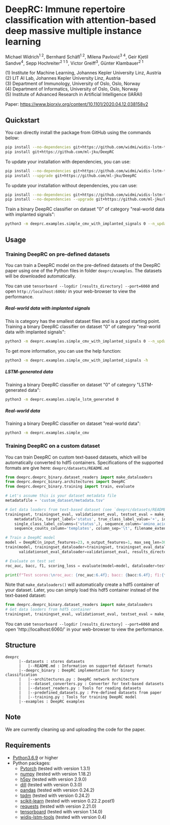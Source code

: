# DeepRC: Immune repertoire classification with attention-based deep massive multiple instance learning

Michael Widrich<sup>1 2</sup>, 
Bernhard Schäfl<sup>1 2</sup>, 
Milena Pavlović<sup>3 4</sup>, 
Geir Kjetil Sandve<sup>4</sup>, 
Sepp Hochreiter<sup>2 1 5</sup>, 
Victor Greiff<sup>3</sup>, 
Günter Klambauer<sup>2 1</sup>

(1) Institute for Machine Learning, Johannes Kepler University Linz, Austria\
(2) LIT AI Lab, Johannes Kepler University Linz, Austria\
(3) Department of Immunology, University of Oslo, Oslo, Norway\
(4) Department of Informatics, University of Oslo, Oslo, Norway\
(5) Institute of Advanced Research in Artificial Intelligence (IARAI)

Paper: https://www.biorxiv.org/content/10.1101/2020.04.12.038158v2

## Quickstart

You can directly install the package from GitHub using the commands below:

```bash
pip install --no-dependencies git+https://github.com/widmi/widis-lstm-tools
pip install git+https://github.com/ml-jku/DeepRC
```

To update your installation with dependencies, you can use:

```bash
pip install --no-dependencies git+https://github.com/widmi/widis-lstm-tools
pip install --upgrade git+https://github.com/ml-jku/DeepRC
```

To update your installation without dependencies, you can use:

```bash
pip install --no-dependencies git+https://github.com/widmi/widis-lstm-tools
pip install --no-dependencies --upgrade git+https://github.com/ml-jku/DeepRC
```

Train a binary DeepRC classifier on dataset "0" of category "real-world data with implanted signals":

```bash
python3 -m deeprc.examples.simple_cmv_with_implanted_signals 0 --n_updates 10000 --evaluate_at 2000
```

## Usage
### Training DeepRC on pre-defined datasets
You can train a DeepRC model on the pre-defined datasets of the DeepRC paper 
using one of the Python files in folder `deeprc/examples`.
The datasets will be downloaded automatically.

You can use `tensorboard --logdir [results_directory] --port=6060` and 
open `http://localhost:6060/` in your web-browser to view the performance.

##### Real-world data with implanted signals
This is category has the smallest dataset files and is a good starting point.
Training a binary DeepRC classifier on dataset "0" of category "real-world data with implanted signals":
```bash
python3 -m deeprc.examples.simple_cmv_with_implanted_signals 0 --n_updates 10000 --evaluate_at 2000
```

To get more information, you can use the help function:
```bash
python3 -m deeprc.examples.simple_cmv_with_implanted_signals -h
```

##### LSTM-generated data
Training a binary DeepRC classifier on dataset "0" of category "LSTM-generated data":
```bash
python3 -m deeprc.examples.simple_lstm_generated 0
```

##### Real-world data
Training a binary DeepRC classifier on dataset "real-world data":
```bash
python3 -m deeprc.examples.simple_cmv
```

### Training DeepRC on a custom dataset
You can train DeepRC on custom text-based datasets,
which will be automatically converted to hdf5 containers.
Specifications of the supported formats are give here: `deeprc/datasets/README.md`
```python
from deeprc.deeprc_binary.dataset_readers import make_dataloaders
from deeprc.deeprc_binary.architectures import DeepRC
from deeprc.deeprc_binary.training import train, evaluate

# Let's assume this is your dataset metadata file
metadatafile = 'custom_dataset/metadata.tsv'

# Get data loaders from text-based dataset (see `deeprc/datasets/README.md` for format)
trainingset, trainingset_eval, validationset_eval, testset_eval = make_dataloaders(
    metadatafile, target_label='status', true_class_label_value='+', id_column='ID', 
    single_class_label_columns=('status',), sequence_column='amino_acid',
    sequence_counts_column='templates', column_sep='\t', filename_extension='.tsv')

# Train a DeepRC model
model = DeepRC(n_input_features=23, n_output_features=1, max_seq_len=30)
train(model, trainingset_dataloader=trainingset, trainingset_eval_dataloader=trainingset_eval,
      validationset_eval_dataloader=validationset_eval, results_directory='results')

# Evaluate on test set
roc_auc, bacc, f1, scoring_loss = evaluate(model=model, dataloader=testset_eval)

print(f"Test scores:\nroc_auc: {roc_auc:6.4f}; bacc: {bacc:6.4f}; f1:{f1:6.4f}; scoring_loss: {scoring_loss:6.4f}")
```

Note that `make_dataloaders()` will automatically create a hdf5 container of your dataset.
Later, you can simply load this hdf5 container instead of the text-based dataset:
```python
from deeprc.deeprc_binary.dataset_readers import make_dataloaders
# Get data loaders from hdf5 container
trainingset, trainingset_eval, validationset_eval, testset_eval = make_dataloaders('dataset.hdf5')
```

You can use `tensorboard --logdir [results_directory] --port=6060` and 
open 'http://localhost:6060/' in your web-browser to view the performance.

## Structure
```text
deeprc
      |--datasets : stores datasets
      |   |--README.md : Information on supported dataset formats
      |--deeprc_binary : DeepRC implementation for binary classification
      |   |--architectures.py : DeepRC network architecture
      |   |--dataset_converters.py : Converter for text-based datasets
      |   |--dataset_readers.py : Tools for reading datasets
      |   |--predefined_datasets.py : Pre-defined datasets from paper
      |   |--training.py : Tools for training DeepRC model
      |--examples : DeepRC examples
```

## Note
We are currently cleaning up and uploading the code for the paper.

## Requirements
- [Python3.6.9](https://www.python.org/) or higher
- Python packages:
   - [Pytorch](https://pytorch.org/) (tested with version 1.3.1)
   - [numpy](https://www.numpy.org/) (tested with version 1.18.2)
   - [h5py](https://www.h5py.org/) (tested with version 2.9.0)
   - [dill](https://pypi.org/project/dill/) (tested with version 0.3.0)
   - [pandas](https://pandas.pydata.org/) (tested with version 0.24.2)
   - [tqdm](https://tqdm.github.io/) (tested with version 0.24.2)
   - [scikit-learn](https://scikit-learn.org/) (tested with version 0.22.2.post1)
   - [requests](https://requests.readthedocs.io/en/master/) (tested with version 2.21.0)
   - [tensorboard](https://www.tensorflow.org/tensorboard) (tested with version 1.14.0)
   - [widis-lstm-tools](https://github.com/widmi/widis-lstm-tools) (tested with version 0.4)
